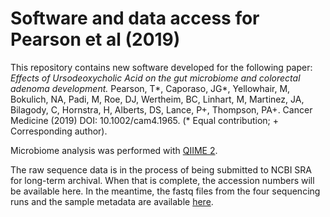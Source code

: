# Software and data access for Pearson et al (2019)

This repository contains new software developed for the following paper:
_Effects of Ursodeoxycholic Acid on the gut microbiome and colorectal adenoma development._  Pearson, T*, Caporaso, JG*, Yellowhair, M, Bokulich, NA, Padi, M, Roe, DJ, Wertheim, BC, Linhart, M, Martinez, JA, Bilagody, C, Hornstra, H, Alberts, DS, Lance, P+, Thompson, PA+. Cancer Medicine (2019) DOI: 10.1002/cam4.1965. (* Equal contribution; + Corresponding author).

Microbiome analysis was performed with [QIIME 2](https://qiime2.org).

The raw sequence data is in the process of being submitted to NCBI SRA for long-term archival. When that is complete, the accession numbers will be available here. In the meantime, the fastq files from the four sequencing runs and the sample metadata are available [here](https://www.dropbox.com/sh/a4l0e9683p3g4br/AABV_NKeZq5dw2lawE5gmR_ea?dl=0).
